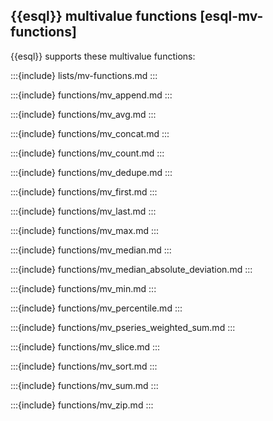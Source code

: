 ## {{esql}} multivalue functions [esql-mv-functions]

{{esql}} supports these multivalue functions:

:::{include} lists/mv-functions.md
:::


:::{include} functions/mv_append.md
:::

:::{include} functions/mv_avg.md
:::

:::{include} functions/mv_concat.md
:::

:::{include} functions/mv_count.md
:::

:::{include} functions/mv_dedupe.md
:::

:::{include} functions/mv_first.md
:::

:::{include} functions/mv_last.md
:::

:::{include} functions/mv_max.md
:::

:::{include} functions/mv_median.md
:::

:::{include} functions/mv_median_absolute_deviation.md
:::

:::{include} functions/mv_min.md
:::

:::{include} functions/mv_percentile.md
:::

:::{include} functions/mv_pseries_weighted_sum.md
:::

:::{include} functions/mv_slice.md
:::

:::{include} functions/mv_sort.md
:::

:::{include} functions/mv_sum.md
:::

:::{include} functions/mv_zip.md
:::

